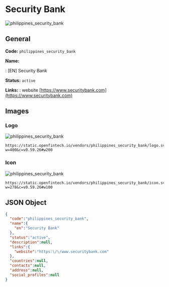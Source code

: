 
# Security Bank 
![philippines_security_bank](https://static.openfintech.io/vendors/philippines_security_bank/logo.svg?w=400&c=v0.59.26#w200)  

## General 
 
**Code:** `philippines_security_bank` 
 
**Name:** 
 
:	[EN] Security Bank 
 
**Status:** `active` 
 
**Links:** 
: website [https://www.securitybank.com](https://www.securitybank.com) 
 

## Images 

### Logo 
 
![philippines_security_bank](https://static.openfintech.io/vendors/philippines_security_bank/logo.svg?w=400&c=v0.59.26#w200)  

```
https://static.openfintech.io/vendors/philippines_security_bank/logo.svg?w=400&c=v0.59.26#w200
```  

### Icon 
 
![philippines_security_bank](https://static.openfintech.io/vendors/philippines_security_bank/icon.svg?w=278&c=v0.59.26#w100)  

```
https://static.openfintech.io/vendors/philippines_security_bank/icon.svg?w=278&c=v0.59.26#w100
```  

## JSON Object 

```json
{
  "code":"philippines_security_bank",
  "name":{
    "en":"Security Bank"
  },
  "status":"active",
  "description":null,
  "links":{
    "website":"https:\/\/www.securitybank.com"
  },
  "countries":null,
  "contacts":null,
  "address":null,
  "social_profiles":null
}
```  
